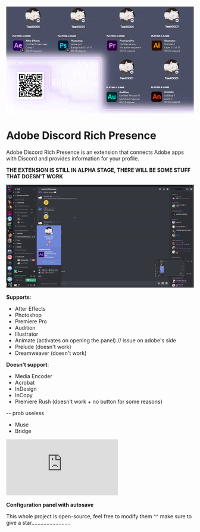 ![](demo/demo.gif)
# Adobe Discord Rich Presence

Adobe Discord Rich Presence is an extension that connects Adobe apps with Discord and provides information for your profile.

**THE EXTENSION IS STILL IN ALPHA STAGE, THERE WILL BE SOME STUFF THAT DOESN'T WORK**

![](demo/preview.gif)

**Supports**:
- After Effects
- Photoshop
- Premiere Pro
- Audition
- Illustrator
- Animate (activates on opening the panel) // issue on adobe's side
- Prelude (doesn't work)
- Dreamweaver (doesn't work)

**Doesn't support**:
- Media Encoder
- Acrobat
- InDesign
- InCopy
- Premiere Rush (doesn't work + no button for some reasons)

-- prob useless
- Muse
- Bridge

![Installation guide](https://github.com/lolitee/adobe-discord-rpc/blob/master/GUIDE.md)

**Configuration panel with autosave**

This whole project is open-source, feel free to modify them ^^
make sure to give a star..........................
